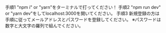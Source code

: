 手順1
"npm i" or "yarn"をターミナルで打ってください！
手順2
"npm run dev" or "yarn dev"をしてlocalhost:3000を開いてください。
手順3
新規登録の方は手順に従ってメールアドレスとパスワードを登録してください。
※パスワードは数字と大文字の羅列で組んでください。